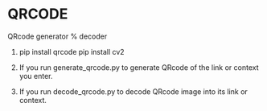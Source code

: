 # QRCODE
QRcode generator % decoder

1.  pip install qrcode
    pip install cv2

2.  If you run generate_qrcode.py to generate QRcode of the link or context you enter.
3.  If you run decode_qrcode.py to decode QRcode image into its link or context.
